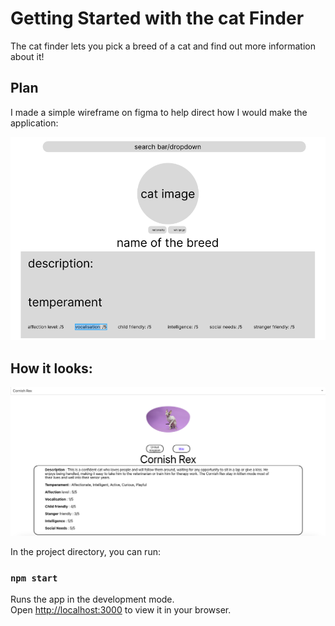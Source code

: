 # Getting Started with the cat Finder


The cat finder lets you pick a breed of a cat and find out more information about it!

## Plan

I made a simple wireframe on figma to help direct how I would make the application:

![alt text](https://github.com/codewithmohamed/Cat-Information/blob/main/Plan.png?raw=true)

## How it looks:

![alt text](https://github.com/codewithmohamed/Cat-Information/blob/main/How%20it%20looks.png?raw=true)


In the project directory, you can run:

### `npm start`

Runs the app in the development mode.\
Open [http://localhost:3000](http://localhost:3000) to view it in your browser.
